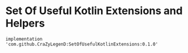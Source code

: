 # Set Of Useful Kotlin Extensions and Helpers

    implementation 'com.github.CraZyLegenD:SetOfUsefulKotlinExtensions:0.1.0'
